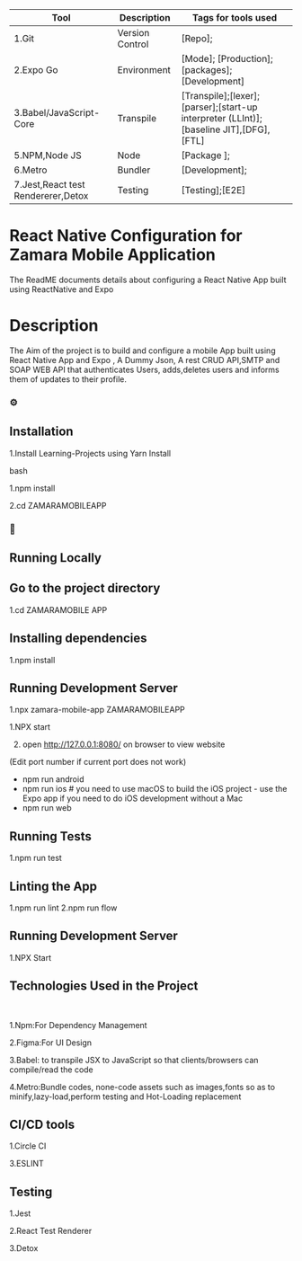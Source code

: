 <!--
The Readme file documents the project description and installation and set up instructions
-->
<!--
Align main heading to the center of the page
-->
| Tool                | Description                    | Tags for tools used                                                                                               |
| ------------------- | ------------------------------ | ---------------------------------------------------------------------------------------------------- |
| 1.Git                 | Version Control       | [Repo];                                                         |
| 2.Expo Go             | Environment           | [Mode]; [Production]; [packages];[Development]                    |
| 3.Babel/JavaScript-Core| Transpile           | [Transpile];[lexer]; [parser];[start-up interpreter (LLInt)]; [baseline JIT],[DFG],[FTL]                                                  |
| 5.NPM,Node JS         | Node                  | [Package ]; 
| 6.Metro               | Bundler                 | [Development];  
| 7.Jest,React test Rendererer,Detox|    Testing  | [Testing];[E2E]                         
<div align="left">
<h1>React Native Configuration for Zamara Mobile Application </h1> The ReadME documents details about configuring a React Native App built using ReactNative and Expo

<!-- Badges -->
<p>
<h1> Description</h1>
The Aim of the project is to build and configure a mobile App built using React Native App and Expo , A Dummy Json, A rest CRUD API,SMTP and SOAP WEB API that authenticates Users, adds,deletes users and informs them of updates to their profile.

<!-- Installation -->
### :gear:<h2>Installation</h2>

1.Install Learning-Projects using Yarn Install

bash
  <p>1.npm install</p>
  <p>2.cd ZAMARAMOBILEAPP</p>
  
<!-- Run Locally -->
### :running:<h2> Running Locally</h2>

<!-- Going into the project Directory/Folder -->
<h2>Go to the project directory</h2>

  1.cd ZAMARAMOBILE APP

<!-- Installing dependencies using npm -->
<h2>Installing dependencies</h2>

  1.npm install

<!-- Running the Application in Development Mode -->
<h2>Running Development Server</h2>
  1.npx zamara-mobile-app ZAMARAMOBILEAPP

  1.NPX start

  2. open http://127.0.0.1:8080/ on browser to view website

  (Edit port number if current port does not work)

<!-- Running Device Environments -->
- npm run android
- npm run ios # you need to use macOS to build the iOS project - use the Expo app if you need to do iOS development without a Mac
- npm run web

<!-- Running Tests on the Application -->
<h2>Running Tests</h2>

  1.npm run test

<!-- Linting the Application -->
<h2>Linting the App</h2>

  1.npm run lint
  2.npm run flow

<!-- Running the Application Development Mode -->
<h2>Running Development Server</h2>

  1.NPX Start

<!-- Technologies Used -->
  
<h2>Technologies Used in the Project</h2>
<br>
  <p>1.Npm:For Dependency Management</p>
  <p>2.Figma:For UI Design</p>
  <p>3.Babel: to transpile JSX to JavaScript so that clients/browsers can compile/read the code</p>
  <p>4.Metro:Bundle codes, none-code assets such as images,fonts so as to minify,lazy-load,perform testing and Hot-Loading replacement</p>
  <h2>CI/CD tools</h2>
  <p>1.Circle CI</p> 
  <p>3.ESLINT</p>
  <h2>Testing</h2>
  <p>1.Jest</p> 
  <p>2.React  Test Renderer</p> 
  <p>3.Detox</p>
</p>
<div>

